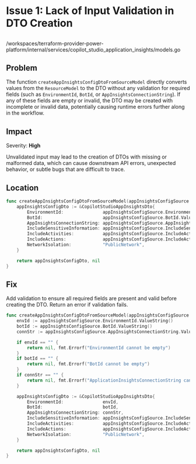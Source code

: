 # Issue 1: Lack of Input Validation in DTO Creation

##

/workspaces/terraform-provider-power-platform/internal/services/copilot_studio_application_insights/models.go

## Problem

The function `createAppInsightsConfigDtoFromSourceModel` directly converts values from the `ResourceModel` to the DTO without any validation for required fields (such as `EnvironmentId`, `BotId`, or `AppInsightsConnectionString`). If any of these fields are empty or invalid, the DTO may be created with incomplete or invalid data, potentially causing runtime errors further along in the workflow.

## Impact

Severity: **High**

Unvalidated input may lead to the creation of DTOs with missing or malformed data, which can cause downstream API errors, unexpected behavior, or subtle bugs that are difficult to trace.

## Location

```go
func createAppInsightsConfigDtoFromSourceModel(appInsightsConfigSource ResourceModel) (*CopilotStudioAppInsightsDto, error) {
	appInsightsConfigDto := &CopilotStudioAppInsightsDto{
		EnvironmentId:               appInsightsConfigSource.EnvironmentId.ValueString(),
		BotId:                       appInsightsConfigSource.BotId.ValueString(),
		AppInsightsConnectionString: appInsightsConfigSource.AppInsightsConnectionString.ValueString(),
		IncludeSensitiveInformation: appInsightsConfigSource.IncludeSensitiveInformation.ValueBool(),
		IncludeActivities:           appInsightsConfigSource.IncludeActivities.ValueBool(),
		IncludeActions:              appInsightsConfigSource.IncludeActions.ValueBool(),
		NetworkIsolation:            "PublicNetwork",
	}

	return appInsightsConfigDto, nil
}
```

## Fix

Add validation to ensure all required fields are present and valid before creating the DTO. Return an error if validation fails.

```go
func createAppInsightsConfigDtoFromSourceModel(appInsightsConfigSource ResourceModel) (*CopilotStudioAppInsightsDto, error) {
	envId := appInsightsConfigSource.EnvironmentId.ValueString()
	botId := appInsightsConfigSource.BotId.ValueString()
	connStr := appInsightsConfigSource.AppInsightsConnectionString.ValueString()

	if envId == "" {
		return nil, fmt.Errorf("EnvironmentId cannot be empty")
	}
	if botId == "" {
		return nil, fmt.Errorf("BotId cannot be empty")
	}
	if connStr == "" {
		return nil, fmt.Errorf("ApplicationInsightsConnectionString cannot be empty")
	}

	appInsightsConfigDto := &CopilotStudioAppInsightsDto{
		EnvironmentId:               envId,
		BotId:                       botId,
		AppInsightsConnectionString: connStr,
		IncludeSensitiveInformation: appInsightsConfigSource.IncludeSensitiveInformation.ValueBool(),
		IncludeActivities:           appInsightsConfigSource.IncludeActivities.ValueBool(),
		IncludeActions:              appInsightsConfigSource.IncludeActions.ValueBool(),
		NetworkIsolation:            "PublicNetwork",
	}

	return appInsightsConfigDto, nil
}
```
